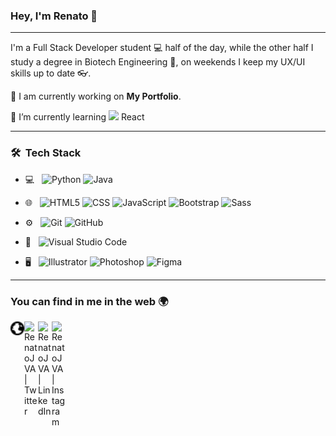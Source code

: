 ### Hey, I'm Renato 👋

---

<!--<p align="center">
  <img src="" title="Intro Card" alt="Intro Card">
</p>-->

I'm a Full Stack Developer student :computer: half of the day, while the other half I study a degree in Biotech Engineering 🔬, on weekends I keep my UX/UI skills up to date 👓.
 
 🔭 I am currently working on **My Portfolio**.
 
 🌱 I’m currently learning <img src="https://img.shields.io/badge/-React-000000?style=flat&logo=react&logoColor=00c8ff"> React

---
<h3> 🛠 &nbsp;Tech Stack</h3>

- 💻 &nbsp;
  ![Python](https://img.shields.io/badge/-Python-333333?style=flat&logo=python)
  ![Java](https://img.shields.io/badge/-Java-333333?style=flat&logo=Java&logoColor=007396)

- 🌐 &nbsp;
  ![HTML5](https://img.shields.io/badge/-HTML5-333333?style=flat&logo=HTML5)
  ![CSS](https://img.shields.io/badge/-CSS-333333?style=flat&logo=CSS3&logoColor=1572B6)
  ![JavaScript](https://img.shields.io/badge/-JavaScript-333333?style=flat&logo=javascript)
  ![Bootstrap](https://img.shields.io/badge/-Bootstrap-333333?style=flat&logo=bootstrap&logoColor=563D7C)
  ![Sass](<img src="https://img.shields.io/badge/-Sass-cc6699?style=flat&logo=sass&logoColor=ffffff">)
  <!--![Node.js](https://img.shields.io/badge/-Node.js-333333?style=flat&logo=node.js)
  ![React](https://img.shields.io/badge/-React-333333?style=flat&logo=react)-->

- ⚙️ &nbsp;
  ![Git](https://img.shields.io/badge/-Git-333333?style=flat&logo=git)
  ![GitHub](https://img.shields.io/badge/-GitHub-333333?style=flat&logo=github)
  
- 🔧 &nbsp;
  ![Visual Studio Code](https://img.shields.io/badge/-Visual%20Studio%20Code-333333?style=flat&logo=visual-studio-code&logoColor=007ACC)
  
- 🖥 &nbsp;
  ![Illustrator](https://img.shields.io/badge/-Illustrator-333333?style=flat&logo=adobe-illustrator)
  ![Photoshop](https://img.shields.io/badge/-Photoshop-333333?style=flat&logo=adobe-photoshop)
  ![Figma](http://img.shields.io/badge/-Figma-30333c?style=flat-square&logo=figma&logoColor=ffffff)

  

---

### You can find in me in the web 🌍
[<img align="left" alt="RenatoJVA" width="22px" src="https://raw.githubusercontent.com/iconic/open-iconic/master/svg/globe.svg" />][website]
<!--[<img align="left" alt="RenatoJVA | Medium" width="22px" src="https://cdn.jsdelivr.net/npm/simple-icons@v3/icons/medium.svg" />][medium]-->
[<img align="left" alt="RenatoJVA | Twitter" width="22px" src="https://cdn.jsdelivr.net/npm/simple-icons@v3/icons/twitter.svg" />][twitter]
[<img align="left" alt="RenatoJVA | LinkedIn" width="22px" src="https://cdn.jsdelivr.net/npm/simple-icons@v3/icons/linkedin.svg" />][linkedin]
[<img align="left" alt="RenatoJVA | Instagram" width="22px" src="https://cdn.jsdelivr.net/npm/simple-icons@v3/icons/instagram.svg" />][instagram]

<br/>


[website]: /
[twitter]: https://twitter.com/RenatoValenci20/
[instagram]: https://www.instagram.com/renato_va.ce/
[linkedin]: https://www.linkedin.com/in/renato-valencia-arce-78909224a/
[medium]: https://medium.com/@renato.vace/
